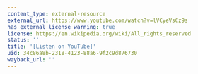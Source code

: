 ```yaml
---
content_type: external-resource
external_url: https://www.youtube.com/watch?v=lVCyeVsCz9s
has_external_license_warning: true
license: https://en.wikipedia.org/wiki/All_rights_reserved
status: ''
title: '[Listen on YouTube]'
uid: 34c86a8b-2318-4123-88a6-9f2c9d876730
wayback_url: ''
---
```

